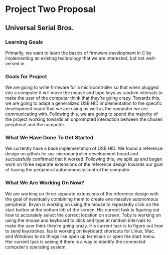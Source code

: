 # Project Two Proposal
## Universal Serial Bros.

### Learning Goals

Primarily, we want to learn the basics of firmware development in C by implementing an existing technology that we are interested, but not well-versed in.

### Goals for Project

We are going to write firmware for a microcontroller so that when plugged into a computer it will move the mouse and type keys as random intervals to make the user of the computer think that they’re going crazy. Towards this, we are going to adapt a generalized USB HID implementation to the specific development board that we are using as well as the computer we are communicating with. Following this, we are going to spend the majority of the project working towards an unprompted interaction between the chosen peripheral and the computer.

### What We Have Done To Get Started

We currently have a base implementation of USB HID. We found a reference design on github for our microcontroller development board and successfully confirmed that it worked. Following this, we split up and began work on three separate extensions of the reference design towards our goal of having the peripheral autonomously control the computer. 

### What We Are Working On Now?

We are working on three separate extensions of the reference design with the goal of eventually combining them to create one massive autonomous peripheral. Bryan is working on using the mouse to repeatedly click on the start button at the bottom left of the screen. His current task is figuring out how to accurately select the correct location on screen. Toby is working on using the mouse and keyboard to click and type at random intervals to make the user think they’re going crazy. His current task is to figure out how to send keystrokes.  Isa is working on keyboard shortcuts for Linux, Mac, and Windows to do things like open up terminals or open the start menu.  Her current task is seeing if there is a way to identify the connected computer’s operating system.
